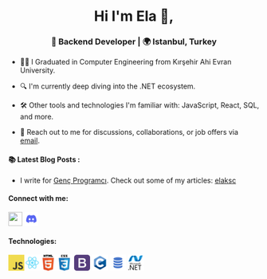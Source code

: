 <h1 align="center"> Hi I'm Ela 👋, </h1>

<h3 align="center">🚀 Backend Developer | 🌍 Istanbul, Turkey </h3>

- 👨‍🎓 I Graduated in Computer Engineering from Kırşehir Ahi Evran University.

- 🔍 I'm currently deep diving into the .NET ecosystem.

- 🛠 Other tools and technologies I'm familiar with: JavaScript, React, SQL, and more.
  
- 💬 Reach out to me for discussions, collaborations, or job offers via [email](mailto:elakascioglu3425@gmail.com).
  
#### 📚 Latest Blog Posts :
- I write for [Genç Programcı](http://www.gencprogramci.com/). Check out some of my articles: [elaksc](http://www.gencprogramci.com/author/elaksc/)

#### Connect with me:
[linkedin]: https://www.linkedin.com/in/elakascioglu/
[discord]: https://discord.com/users/636789269465137153



[<img height="28" width="28" src="https://raw.githubusercontent.com/rahuldkjain/github-profile-readme-generator/master/src/images/icons/Social/linked-in-alt.svg"/>][linkedin]   [<img height="28" width="28" src="https://raw.githubusercontent.com/github/explore/2a3ce46f963399611d8e2054bb0ce9a4b539296a/topics/discord/discord.png"/>][discord]
 

 #### Technologies: 
<img src="https://raw.githubusercontent.com/github/explore/80688e429a7d4ef2fca1e82350fe8e3517d3494d/topics/javascript/javascript.png" width="32" height ="32"><img src="https://raw.githubusercontent.com/github/explore/80688e429a7d4ef2fca1e82350fe8e3517d3494d/topics/react/react.png" width="32" height ="32"><img src="https://raw.githubusercontent.com/github/explore/80688e429a7d4ef2fca1e82350fe8e3517d3494d/topics/html/html.png" width="32" height ="32"><img src="https://raw.githubusercontent.com/github/explore/80688e429a7d4ef2fca1e82350fe8e3517d3494d/topics/css/css.png" width="32" height ="32">
<img src="https://raw.githubusercontent.com/github/explore/80688e429a7d4ef2fca1e82350fe8e3517d3494d/topics/bootstrap/bootstrap.png" width="32" height ="32">
<img src="https://raw.githubusercontent.com/github/explore/f3e22f0dca2be955676bc70d6214b95b13354ee8/topics/c/c.png" width="32" height ="32">
<img src="https://raw.githubusercontent.com/github/explore/80688e429a7d4ef2fca1e82350fe8e3517d3494d/topics/sql/sql.png" width="32" height ="32">
<img src="https://raw.githubusercontent.com/devicons/devicon/master/icons/dot-net/dot-net-original-wordmark.svg" width="32" height ="32">

